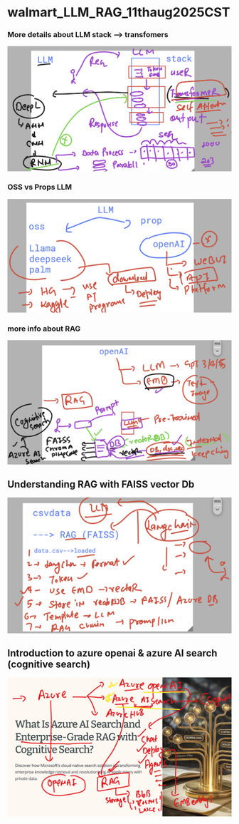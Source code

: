 # walmart_LLM_RAG_11thaug2025CST

### More details about LLM stack --> transfomers 

<img src="rev1.png">

### OSS vs Props LLM 

<img src="rev2.png">

### more info about RAG 

<img src="rev3.png">

## Understanding RAG with FAISS vector Db 

<img src="rag1.png">

## Introduction to azure openai & azure AI search (cognitive search)

<img src="rag2.png">